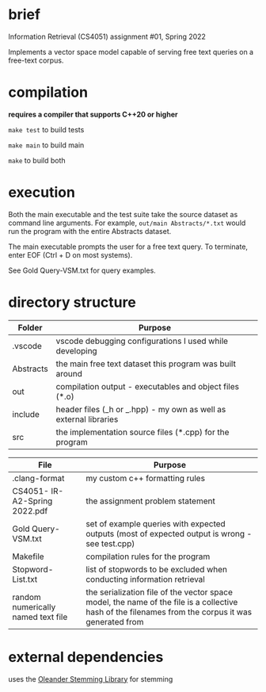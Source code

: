 # brief

Information Retrieval (CS4051) assignment #01, Spring 2022

Implements a vector space model capable of serving free text queries on a free-text corpus.

# compilation

**requires a compiler that supports C++20 or higher**

`make test` to build tests

`make main` to build main

`make` to build both

# execution

Both the main executable and the test suite take the source dataset as command line arguments.
For example, `out/main Abstracts/*.txt` would run the program with the entire Abstracts dataset.

The main executable prompts the user for a free text query. To terminate, enter EOF (Ctrl + D on most systems).

See Gold Query-VSM.txt for query examples.

# directory structure

| Folder    | Purpose                                                           |
| --------- | ----------------------------------------------------------------- |
| .vscode   | vscode debugging configurations I used while developing           |
| Abstracts | the main free text dataset this program was built around          |
| out       | compilation output - executables and object files (\*.o)          |
| include   | header files (_h or _.hpp) - my own as well as external libraries |
| src       | the implementation source files (\*.cpp) for the program          |

| File                               | Purpose                                                                                                                                            |
| ---------------------------------- | -------------------------------------------------------------------------------------------------------------------------------------------------- |
| .clang-format                      | my custom c++ formatting rules                                                                                                                     |
| CS4051- IR-A2-Spring 2022.pdf      | the assignment problem statement                                                                                                                   |
| Gold Query-VSM.txt                 | set of example queries with expected outputs (most of expected output is wrong - see test.cpp)                                                     |
| Makefile                           | compilation rules for the program                                                                                                                  |
| Stopword-List.txt                  | list of stopwords to be excluded when conducting information retrieval                                                                             |
| random numerically named text file | the serialization file of the vector space model, the name of the file is a collective hash of the filenames from the corpus it was generated from |

# external dependencies

uses the [Oleander Stemming Library](https://github.com/OleanderSoftware/OleanderStemmingLibrary) for stemming
